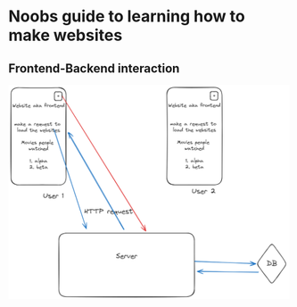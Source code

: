 # Noobs guide to learning how to make websites

## Frontend-Backend interaction
![Alt text](frontend_backend_diagram.png)
